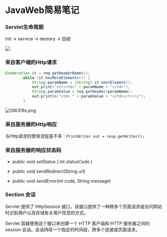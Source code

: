 # JavaWeb简易笔记

### Servlet生命周期

init -> service -> destory -> 回收

![](https://www.runoob.com/wp-content/uploads/2014/07/Servlet-LifeCycle.jpg)

### 来自客户端的Http请求

```java
Enumeration it = req.getHeaderNames();
        while (it.hasMoreElements()) {
            String paramName = (String) it.nextElement();
            out.print("<tr><td>" + paramName + "</td>");
            String paramValue = req.getHeader(paramName);
            out.println("<td> " + paramValue + "</td></tr>\n");
        }
```

![0W319s.png](https://s1.ax1x.com/2020/10/12/0W319s.png)

### 来自服务器的Http响应

与Http请求的使用流程差不多：`PrintWriter out = resp.getWriter();`

### 来自服务器的响应状态码

- public void setStatus ( int statusCode )

- public void sendRedirect(String url)

- public void sendError(int code, String message)

### Section 会话

Servlet 提供了 HttpSession 接口，该接口提供了一种跨多个页面请求或访问网站时识别用户以及存储有关用户信息的方式。

Servlet 容器使用这个接口来创建一个 HTTP 客户端和 HTTP 服务器之间的 session 会话。会话持续一个指定的时间段，跨多个连接或页面请求。
















